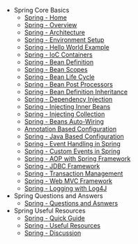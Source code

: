 - Spring Core Basics
   - [Spring - Home](index.md)
   - [Spring - Overview](spring_overview.md)
   - [Spring - Architecture](spring_architecture.md)
   - [Spring - Environment Setup](spring_environment_setup.md)
   - [Spring - Hello World Example](spring_hello_world_example.md)
   - [Spring - IoC Containers](spring_ioc_containers.md)
   - [Spring - Bean Definition](spring_bean_definition.md)
   - [Spring - Bean Scopes](spring_bean_scopes.md)
   - [Spring - Bean Life Cycle](spring_bean_life_cycle.md)
   - [Spring - Bean Post Processors](spring_bean_post_processors.md)
   - [Spring - Bean Definition Inheritance](spring_bean_definition_inheritance.md)
   - [Spring - Dependency Injection](spring_dependency_injection.md)
   - [Spring - Injecting Inner Beans](spring_injecting_inner_beans.md)
   - [Spring - Injecting Collection](spring_injecting_collection.md)
   - [Spring - Beans Auto-Wiring](spring_beans_autowiring.md)
   - [Annotation Based Configuration](spring_annotation_based_configuration.md)
   - [Spring - Java Based Configuration](spring_java_based_configuration.md)
   - [Spring - Event Handling in Spring](event_handling_in_spring.md)
   - [Spring - Custom Events in Spring](custom_events_in_spring.md)
   - [Spring - AOP with Spring Framework](aop_with_spring.md)
   - [Spring - JDBC Framework](spring_jdbc_framework.md)
   - [Spring - Transaction Management](spring_transaction_management.md)
   - [Spring - Web MVC Framework](spring_web_mvc_framework.md)
   - [Spring - Logging with Log4J](logging_with_log4j.md)
 - Spring Questions and Answers
   - [Spring - Questions and Asnwers](spring_questions_answers.md)
 - Spring Useful Resources
   - [Spring - Quick Guide](spring_quick_guide.md)
   - [Spring - Useful Resources](spring_useful_resources.md)
   - [Spring - Discussion](spring_discussion.md)
